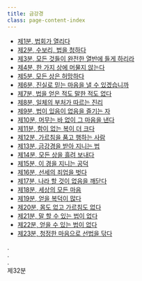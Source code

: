 ```yaml
---
title: 금강경
class: page-content-index
---
```


- [제1분, 법회가 열리다](01)
- [제2분, 수보리, 법을 청하다](02)
- [제3분, 모든 것들이 완전한 열반에 들게 하리라](03)
- [제4분, 한 가지 상에 머물지 않는다](04)
- [제5분, 모든 상은 허망하다](05)
- [제6분, 진실로 믿는 마음을 낼 수 있겠습니까](06)
- [제7분, 법을 얻은 적도 말한 적도 없다](07)
- [제8분, 일체의 부처가 따르는 진리](08)
- [제9분, 법이 있음이 없음을 즐기는 자](09)
- [제10분, 머무는 바 없이 그 마음을 낸다](10)
- [제11분, 함이 없는 복이 더 크다](11)
- [제12분, 가르침을 품고 행하는 사람](12)
- [제13분, 금강경을 받아 지니는 법](13)
- [제14분, 모든 상을 흘려 보내다](14)
- [제15분, 이 경을 지니는 공덕](15)
- [제16분, 선세의 죄업을 벗다](16)
- [제17분, 나라 할 것이 없음을 깨닫다](17)
- [제18분, 세상의 모든 마음](18)
- [제19분, 얻을 복덕이 많다](19)
- [제20분, 몸도 없고 가르침도 없다](20)
- [제21분, 말 할 수 있는 법이 없다](21)
- [제22분, 얻을 수 있는 법이 없다](22)
- [제23분, 청정한 마음으로 선법을 닦다](23)

.  
.  
.  
제32분